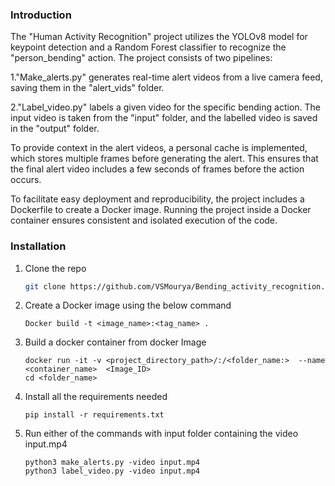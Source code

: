 ### Introduction

The "Human Activity Recognition" project utilizes the YOLOv8 model for keypoint detection and a Random Forest classifier to recognize the "person_bending" action. The project consists of two pipelines:

1."Make_alerts.py" generates real-time alert videos from a live camera feed, saving them in the "alert_vids" folder.

2."Label_video.py" labels a given video for the specific bending action. The input video is taken from the "input" folder, and the labelled video is saved in the "output" folder.

To provide context in the alert videos, a personal cache is implemented, which stores multiple frames before generating the alert. This ensures that the final alert video includes a few seconds of frames before the action occurs.

To facilitate easy deployment and reproducibility, the project includes a Dockerfile to create a Docker image. Running the project inside a Docker container ensures consistent and isolated execution of the code.

### Installation

1. Clone the repo
   ```sh
   git clone https://github.com/VSMourya/Bending_activity_recognition.git
   ```
2. Create a Docker image using the below command
   ```
   Docker build -t <image_name>:<tag_name> .
   ```
3. Build a docker container from docker Image
   ```
   docker run -it -v <project_directory_path>/:/<folder_name:>  --name <container_name>  <Image_ID>
   cd <folder_name>
   ``` 
5. Install all the requirements needed
   ```
   pip install -r requirements.txt
   ```

6. Run either of the commands with input folder containing the video input.mp4
   ```
   python3 make_alerts.py -video input.mp4
   python3 label_video.py -video input.mp4
   ```